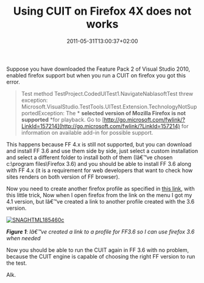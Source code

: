 ﻿---
title: "Using CUIT on Firefox 4X does not works"
description: ""
date: 2011-05-31T13:00:37+02:00
draft: false
tags: [CUIT,Visual Studio]
categories: [Visual Studio]
---
Suppose you have downloaded the Feature Pack 2 of Visual Studio 2010, enabled firefox support but when you run a CUIT on firefox you got this error.

> Test method TestProject.CodedUITest1.NavigateNablasoftTest threw exception:        
> Microsoft.VisualStudio.TestTools.UITest.Extension.TechnologyNotSupportedException: The * **selected version of Mozilla Firefox is not supported** *for playback. Go to [http://go.microsoft.com/fwlink/?LinkId=157214](http://go.microsoft.com/fwlink/?LinkId=157214) for information on available add-in for possible support.

This happens because FF 4.x is still not supported, but you can download and install FF 3.6 and use them side by side, just select a custom installation and select a different folder to install both of them (Iâ€™ve chosen c:\program files\Firefox 3.6) and you should be able to install FF 3.6 along with FF 4.x (it is a requirement for web developers that want to check how sites renders on both version of FF browser).

Now you need to create another firefox profile as specified in [this link](http://support.mozilla.com/en-US/questions/793341), with this little trick, Now when I open firefox from the link on the menu I got my 4.1 version, but Iâ€™ve created a link to another profile created with the 3.6 version.

[![SNAGHTML185460c](https://www.codewrecks.com/blog/wp-content/uploads/2011/05/SNAGHTML185460c_thumb.png "SNAGHTML185460c")](https://www.codewrecks.com/blog/wp-content/uploads/2011/05/SNAGHTML185460c.png)

 ***Figure 1***: *Iâ€™ve created a link to a profile for FF3.6 so I can use firefox 3.6 when needed*

Now you should be able to run the CUIT again in FF 3.6 with no problem, because the CUIT engine is capable of choosing the right FF version to run the test.

Alk.
